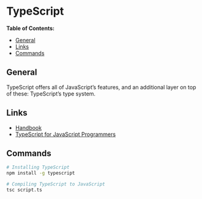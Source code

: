 # TypeScript

**Table of Contents:**

* [General](#general)
* [Links](#links)
* [Commands](#commands)

## General

TypeScript offers all of JavaScript’s features, and an additional layer on top of these: TypeScript’s type system.

## Links

* [Handbook](https://www.typescriptlang.org/docs/handbook/intro.html)
* [TypeScript for JavaScript Programmers](https://www.typescriptlang.org/docs/handbook/typescript-in-5-minutes.html)

## Commands

```bash
# Installing TypeScript
npm install -g typescript

# Compiling TypeScript to JavaScript
tsc script.ts
```
